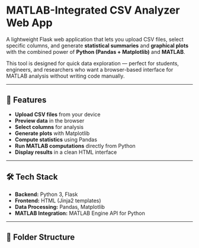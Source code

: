 # MATLAB-Integrated CSV Analyzer Web App

A lightweight Flask web application that lets you upload CSV files, select specific columns, and generate **statistical summaries** and **graphical plots** with the combined power of **Python (Pandas + Matplotlib)** and **MATLAB**.  

This tool is designed for quick data exploration — perfect for students, engineers, and researchers who want a browser-based interface for MATLAB analysis without writing code manually.

---

## 🚀 Features
- **Upload CSV files** from your device
- **Preview data** in the browser
- **Select columns** for analysis
- **Generate plots** with Matplotlib
- **Compute statistics** using Pandas
- **Run MATLAB computations** directly from Python
- **Display results** in a clean HTML interface

---

## 🛠 Tech Stack
- **Backend:** Python 3, Flask
- **Frontend:** HTML (Jinja2 templates)
- **Data Processing:** Pandas, Matplotlib
- **MATLAB Integration:** MATLAB Engine API for Python

---

## 📂 Folder Structure
